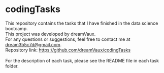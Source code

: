 # codingTasks
This repository contains the tasks that I have finished in the data science bootcamp.
<br>This project was developed by dreamVaux.
<br>For any questions or suggestions, feel free to contact me at dream3b5c7d@gmail.com.
<br>Repository link: https://github.com/dreamVaux/codingTasks
<br><br>For the description of each task, please see the README file in each task folder.
